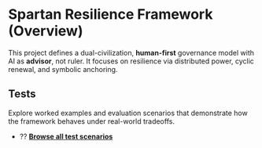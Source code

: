 # Spartan Resilience Framework (Overview)
This project defines a dual-civilization, **human-first** governance model with AI as **advisor**, not ruler. It focuses on resilience via distributed power, cyclic renewal, and symbolic anchoring.
<!-- TESTS-SECTION -->

## Tests

Explore worked examples and evaluation scenarios that demonstrate how the framework behaves under real-world tradeoffs.

- ?? **[Browse all test scenarios](tests/index.md)**

